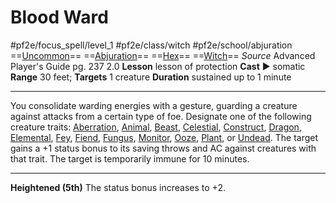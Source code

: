 # Blood Ward
#pf2e/focus_spell/level_1 #pf2e/class/witch #pf2e/school/abjuration 
==[Uncommon](Uncommon.md)== ==[Abjuration](Abjuration.md)== ==[Hex](Hex.md)== ==[Witch](Witch.md)==
*Source* Advanced Player's Guide pg. 237 2.0
**Lesson** lesson of protection
**Cast** ► somatic
**Range** 30 feet; **Targets** 1 creature
**Duration** sustained up to 1 minute

---
You consolidate warding energies with a gesture, guarding a creature against attacks from a certain type of foe. Designate one of the following creature traits: [Aberration](Aberration.md), [Animal](Animal.md), [Beast](Beast.md), [Celestial](Celestial.md), [Construct](Construct.md), [Dragon](Dragon.md), [Elemental](Elemental.md), [Fey](Fey.md), [Fiend](Fiend.md), [Fungus](Fungus.md), [Monitor](Monitor.md), [Ooze](Ooze.md), [Plant](Plant.md), or [Undead](Undead.md). The target gains a +1 status bonus to its saving throws and AC against creatures with that trait. The target is temporarily immune for 10 minutes.

<hr>

**Heightened (5th)** The status bonus increases to +2.